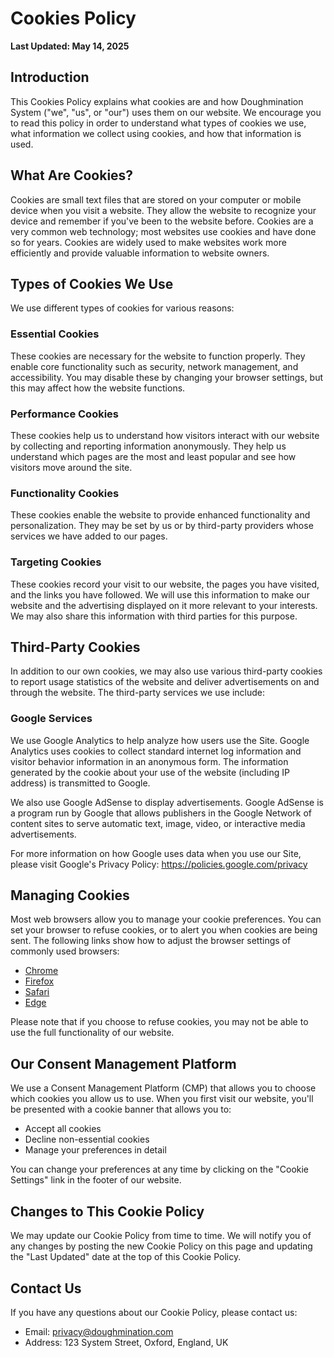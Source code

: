 # Cookies Policy

**Last Updated: May 14, 2025**

## Introduction

This Cookies Policy explains what cookies are and how Doughmination System ("we", "us", or "our") uses them on our website. We encourage you to read this policy in order to understand what types of cookies we use, what information we collect using cookies, and how that information is used.

## What Are Cookies?

Cookies are small text files that are stored on your computer or mobile device when you visit a website. They allow the website to recognize your device and remember if you've been to the website before. Cookies are a very common web technology; most websites use cookies and have done so for years. Cookies are widely used to make websites work more efficiently and provide valuable information to website owners.

## Types of Cookies We Use

We use different types of cookies for various reasons:

### Essential Cookies
These cookies are necessary for the website to function properly. They enable core functionality such as security, network management, and accessibility. You may disable these by changing your browser settings, but this may affect how the website functions.

### Performance Cookies
These cookies help us to understand how visitors interact with our website by collecting and reporting information anonymously. They help us understand which pages are the most and least popular and see how visitors move around the site.

### Functionality Cookies
These cookies enable the website to provide enhanced functionality and personalization. They may be set by us or by third-party providers whose services we have added to our pages.

### Targeting Cookies
These cookies record your visit to our website, the pages you have visited, and the links you have followed. We will use this information to make our website and the advertising displayed on it more relevant to your interests. We may also share this information with third parties for this purpose.

## Third-Party Cookies

In addition to our own cookies, we may also use various third-party cookies to report usage statistics of the website and deliver advertisements on and through the website. The third-party services we use include:

### Google Services
We use Google Analytics to help analyze how users use the Site. Google Analytics uses cookies to collect standard internet log information and visitor behavior information in an anonymous form. The information generated by the cookie about your use of the website (including IP address) is transmitted to Google.

We also use Google AdSense to display advertisements. Google AdSense is a program run by Google that allows publishers in the Google Network of content sites to serve automatic text, image, video, or interactive media advertisements.

For more information on how Google uses data when you use our Site, please visit Google's Privacy Policy: https://policies.google.com/privacy

## Managing Cookies

Most web browsers allow you to manage your cookie preferences. You can set your browser to refuse cookies, or to alert you when cookies are being sent. The following links show how to adjust the browser settings of commonly used browsers:

- [Chrome](https://support.google.com/chrome/answer/95647?hl=en)
- [Firefox](https://support.mozilla.org/en-US/kb/enhanced-tracking-protection-firefox-desktop?redirectslug=enable-and-disable-cookies-website-preferences&redirectlocale=en-US)
- [Safari](https://support.apple.com/guide/safari/manage-cookies-and-website-data-sfri11471/mac)
- [Edge](https://support.microsoft.com/en-us/microsoft-edge/delete-cookies-in-microsoft-edge-63947406-40ac-c3b8-57b9-2a946a29ae09)

Please note that if you choose to refuse cookies, you may not be able to use the full functionality of our website.

## Our Consent Management Platform

We use a Consent Management Platform (CMP) that allows you to choose which cookies you allow us to use. When you first visit our website, you'll be presented with a cookie banner that allows you to:
- Accept all cookies
- Decline non-essential cookies
- Manage your preferences in detail

You can change your preferences at any time by clicking on the "Cookie Settings" link in the footer of our website.

## Changes to This Cookie Policy

We may update our Cookie Policy from time to time. We will notify you of any changes by posting the new Cookie Policy on this page and updating the "Last Updated" date at the top of this Cookie Policy.

## Contact Us

If you have any questions about our Cookie Policy, please contact us:
- Email: privacy@doughmination.com
- Address: 123 System Street, Oxford, England, UK